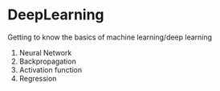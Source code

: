 # DeepLearning
Getting to know the basics of machine learning/deep learning

1. Neural Network
2. Backpropagation
3. Activation function
4. Regression

